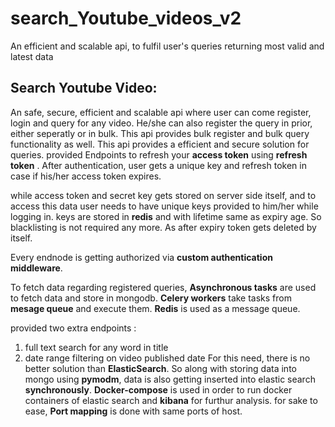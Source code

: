 # search_Youtube_videos_v2
An efficient and scalable api, to fulfil user's queries returning most valid and latest data

## Search Youtube Video:

An safe, secure, efficient and scalable api where user can come register, login and query for any video. He/she can also register the query in prior, either seperatly or in bulk.
This api provides bulk register and bulk query functionality as well. This api provides a efficient and secure 
solution for queries.
provided Endpoints to refresh your **access token** using **refresh token** .
After authentication, user gets a unique key and refresh token in case if his/her access token expires.

while access token and secret key gets stored on server side itself, and to access this data user needs to 
have unique keys provided to him/her while logging in. keys are stored in **redis** and with lifetime same as expiry 
age. So blacklisting is not required any more. As after expiry token gets deleted by itself.

Every endnode is getting authorized via **custom authentication middleware**. 

To fetch data regarding registered queries, **Asynchronous tasks** are used to fetch data and store in mongodb. **Celery workers** take tasks from **mesage queue** and execute them. **Redis** is used as a message queue.

provided two extra endpoints :
1. full text search for any word in title
2. date range filtering on video published date
For this need, there is no better solution than **ElasticSearch**. So along with storing data into mongo using **pymodm**, data is also getting inserted into elastic search **synchronously**. 
**Docker-compose** is used in order to run docker containers of elastic search and  **kibana** for furthur analysis. for sake to ease, **Port mapping** is done with same ports of host.
